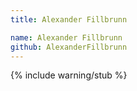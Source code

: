 ```yaml
---
title: Alexander Fillbrunn

name: Alexander Fillbrunn
github: AlexanderFillbrunn
---
```


{% include warning/stub %}
